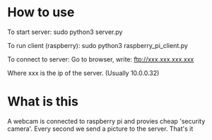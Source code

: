 # How to use
To start server: sudo python3 server.py


To run client (raspberry): sudo python3 raspberry_pi_client.py


To connect to server: Go to browser, write: ftp://xxx.xxx.xxx.xxx


Where xxx is the ip of the server. (Usually 10.0.0.32)

# What is this
A webcam is connected to raspberry pi and provies cheap 'security camera'. Every second we send a picture to the server. That's it
